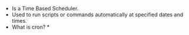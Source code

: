 * Is a Time Based Scheduler.
* Used to run scripts or commands automatically at specified dates and times.
* What is cron?
	* 